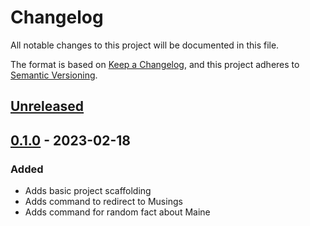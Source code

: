 # Changelog

All notable changes to this project will be documented in this file.

The format is based on [Keep a Changelog](https://keepachangelog.com/en/1.0.0/),
and this project adheres to [Semantic Versioning](https://semver.org/spec/v2.0.0.html).

## [Unreleased]



## [0.1.0] - 2023-02-18

### Added

- Adds basic project scaffolding
- Adds command to redirect to Musings
- Adds command for random fact about Maine

[unreleased]: https://github.com/EmilRex/csreuter-py/compare/v0.1.0...HEAD
[0.1.0]: https://github.com/EmilRex/csreuter-py/releases/tag/v0.1.0
